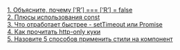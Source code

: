 [1. Объясните, почему [‘R’] === [‘R’] = false](https://github.com/grhgrmgrhrm/surf/blob/main/1.arrays.md)<br>
[2. Плюсы использования const](https://github.com/grhgrmgrhrm/surf/blob/main/2.const.md)<br>
[3. Что отработает быстрее - setTimeout или Promise](https://github.com/grhgrmgrhrm/surf/blob/main/3.settimout-or-promise.md)<br>
[4. Как прочитать http-only куки](https://github.com/grhgrmgrhrm/surf/blob/main/4.how-read-httponly-cookies.md)<br>
[5. Назовите 5 способов применить стили на компонент](https://github.com/grhgrmgrhrm/surf/blob/main/5.add-styles-to-component.md)<br>

